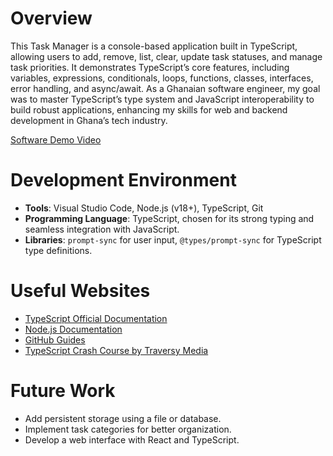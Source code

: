 # Overview
This Task Manager is a console-based application built in TypeScript, allowing users to add, remove, list, clear, update task statuses, and manage task priorities. It demonstrates TypeScript’s core features, including variables, expressions, conditionals, loops, functions, classes, interfaces, error handling, and async/await. As a Ghanaian software engineer, my goal was to master TypeScript’s type system and JavaScript interoperability to build robust applications, enhancing my skills for web and backend development in Ghana’s tech industry.

[Software Demo Video](https://youtu.be/shx8kwJ6ywM)

# Development Environment
- **Tools**: Visual Studio Code, Node.js (v18+), TypeScript, Git
- **Programming Language**: TypeScript, chosen for its strong typing and seamless integration with JavaScript.
- **Libraries**: `prompt-sync` for user input, `@types/prompt-sync` for TypeScript type definitions.

# Useful Websites
- [TypeScript Official Documentation](https://www.typescriptlang.org/docs/)
- [Node.js Documentation](https://nodejs.org/en/docs/)
- [GitHub Guides](https://guides.github.com/)
- [TypeScript Crash Course by Traversy Media](https://www.youtube.com/watch?v=BCg4U1FzODs)

# Future Work
- Add persistent storage using a file or database.
- Implement task categories for better organization.
- Develop a web interface with React and TypeScript.
